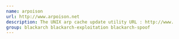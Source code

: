 ```yaml
---
name: arpoison
url: http://www.arpoison.net
description: The UNIX arp cache update utility URL : http://www.
group: blackarch blackarch-exploitation blackarch-spoof
---
```

